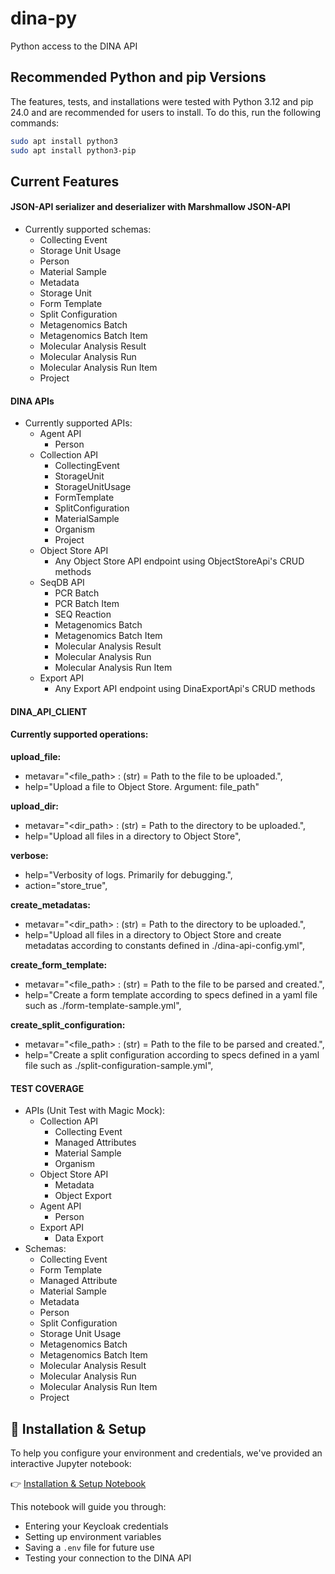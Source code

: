 # dina-py

Python access to the DINA API

## Recommended Python and pip Versions

The features, tests, and installations were tested with Python 3.12 and pip 24.0 and are recommended for users to install. To do this, run the following commands:
```bash
sudo apt install python3
sudo apt install python3-pip
```

## Current Features

#### JSON-API serializer and deserializer with Marshmallow JSON-API
- Currently supported schemas:
    - Collecting Event
    - Storage Unit Usage
    - Person
    - Material Sample
    - Metadata
    - Storage Unit
    - Form Template
    - Split Configuration
    - Metagenomics Batch
    - Metagenomics Batch Item
    - Molecular Analysis Result
    - Molecular Analysis Run
    - Molecular Analysis Run Item
    - Project
#### DINA APIs
- Currently supported APIs:
    - Agent API
      - Person
    - Collection API
      - CollectingEvent
      - StorageUnit
      - StorageUnitUsage
      - FormTemplate
      - SplitConfiguration
      - MaterialSample
      - Organism
      - Project
    - Object Store API
      - Any Object Store API endpoint using ObjectStoreApi's CRUD methods 
    - SeqDB API
      - PCR Batch
      - PCR Batch Item
      - SEQ Reaction
      - Metagenomics Batch
      - Metagenomics Batch Item
      - Molecular Analysis Result
      - Molecular Analysis Run
      - Molecular Analysis Run Item
    - Export API
      - Any Export API endpoint using DinaExportApi's CRUD methods 
  
#### DINA_API_CLIENT
#### Currently supported operations:
   **upload_file:**
   - metavar="<file_path> : (str) = Path to the file to be uploaded.",
   - help="Upload a file to Object Store. Argument: file_path"
     
   **upload_dir:**
   - metavar="<dir_path> : (str) = Path to the directory to be uploaded.",
   - help="Upload all files in a directory to Object Store",
   
   **verbose:**
   - help="Verbosity of logs. Primarily for debugging.",
   - action="store_true",

   **create_metadatas:**
   - metavar="<dir_path> : (str) = Path to the directory to be uploaded.",
   - help="Upload all files in a directory to Object Store and create metadatas according to constants defined in ./dina-api-config.yml",

   **create_form_template:**
   - metavar="<file_path> : (str) = Path to the file to be parsed and created.",
   - help="Create a form template according to specs defined in a yaml file such as ./form-template-sample.yml",

   **create_split_configuration:**
   - metavar="<file_path> : (str) = Path to the file to be parsed and created.",
   - help="Create a split configuration according to specs defined in a yaml file such as ./split-configuration-sample.yml",

#### TEST COVERAGE
- APIs (Unit Test with Magic Mock):
    - Collection API
      - Collecting Event
      - Managed Attributes
      - Material Sample
      - Organism
    - Object Store API
      - Metadata
      - Object Export
    - Agent API
      - Person
    - Export API
      - Data Export
- Schemas:
   - Collecting Event
   - Form Template
   - Managed Attribute
   - Material Sample
   - Metadata
   - Person
   - Split Configuration
   - Storage Unit Usage
   - Metagenomics Batch
   - Metagenomics Batch Item
   - Molecular Analysis Result
   - Molecular Analysis Run
   - Molecular Analysis Run Item
   - Project


## 🔧 Installation & Setup

To help you configure your environment and credentials, we've provided an interactive Jupyter notebook:

👉 [Installation & Setup Notebook](notebooks/installation_guide.ipynb)


This notebook will guide you through:
- Entering your Keycloak credentials
- Setting up environment variables
- Saving a `.env` file for future use
- Testing your connection to the DINA API
